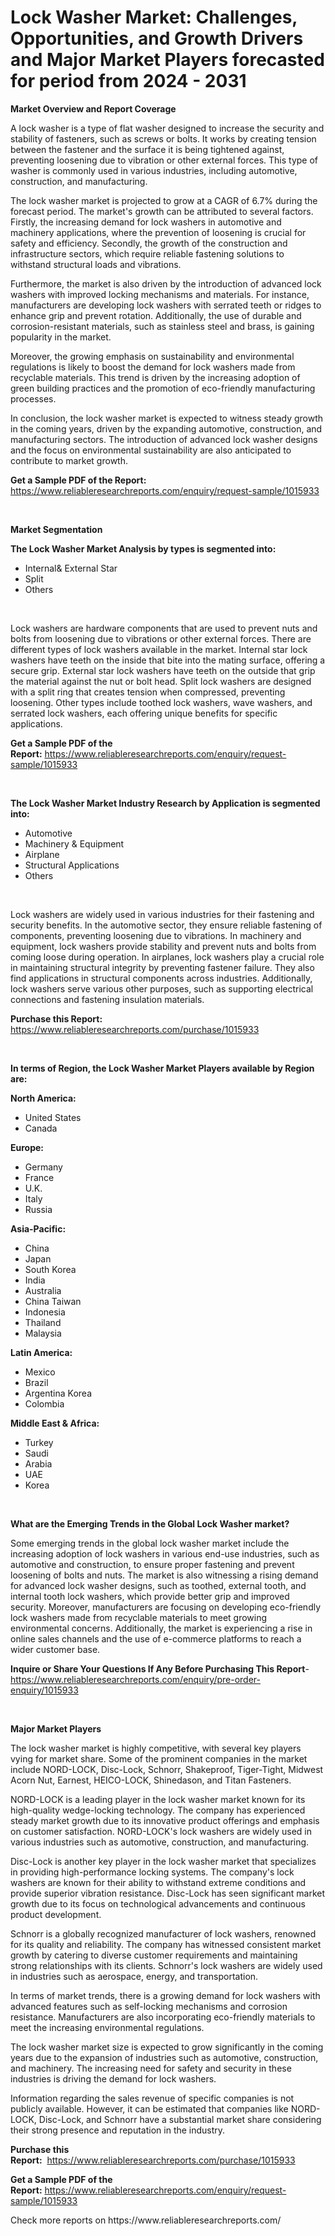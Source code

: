 <p><h1>Lock Washer Market: Challenges, Opportunities, and Growth Drivers and Major Market Players forecasted for period from 2024 - 2031</h1></p><p><strong>Market Overview and Report Coverage</strong></p>
<p><p>A lock washer is a type of flat washer designed to increase the security and stability of fasteners, such as screws or bolts. It works by creating tension between the fastener and the surface it is being tightened against, preventing loosening due to vibration or other external forces. This type of washer is commonly used in various industries, including automotive, construction, and manufacturing.</p><p>The lock washer market is projected to grow at a CAGR of 6.7% during the forecast period. The market's growth can be attributed to several factors. Firstly, the increasing demand for lock washers in automotive and machinery applications, where the prevention of loosening is crucial for safety and efficiency. Secondly, the growth of the construction and infrastructure sectors, which require reliable fastening solutions to withstand structural loads and vibrations.</p><p>Furthermore, the market is also driven by the introduction of advanced lock washers with improved locking mechanisms and materials. For instance, manufacturers are developing lock washers with serrated teeth or ridges to enhance grip and prevent rotation. Additionally, the use of durable and corrosion-resistant materials, such as stainless steel and brass, is gaining popularity in the market.</p><p>Moreover, the growing emphasis on sustainability and environmental regulations is likely to boost the demand for lock washers made from recyclable materials. This trend is driven by the increasing adoption of green building practices and the promotion of eco-friendly manufacturing processes.</p><p>In conclusion, the lock washer market is expected to witness steady growth in the coming years, driven by the expanding automotive, construction, and manufacturing sectors. The introduction of advanced lock washer designs and the focus on environmental sustainability are also anticipated to contribute to market growth.</p></p>
<p><strong>Get a Sample PDF of the Report:</strong> <a href="https://www.reliableresearchreports.com/enquiry/request-sample/1015933">https://www.reliableresearchreports.com/enquiry/request-sample/1015933</a></p>
<p>&nbsp;</p>
<p><strong>Market Segmentation</strong></p>
<p><strong>The Lock Washer Market Analysis by types is segmented into:</strong></p>
<p><ul><li>Internal& External Star</li><li>Split</li><li>Others</li></ul></p>
<p>&nbsp;</p>
<p><p>Lock washers are hardware components that are used to prevent nuts and bolts from loosening due to vibrations or other external forces. There are different types of lock washers available in the market. Internal star lock washers have teeth on the inside that bite into the mating surface, offering a secure grip. External star lock washers have teeth on the outside that grip the material against the nut or bolt head. Split lock washers are designed with a split ring that creates tension when compressed, preventing loosening. Other types include toothed lock washers, wave washers, and serrated lock washers, each offering unique benefits for specific applications.</p></p>
<p><strong>Get a Sample PDF of the Report:</strong>&nbsp;<a href="https://www.reliableresearchreports.com/enquiry/request-sample/1015933">https://www.reliableresearchreports.com/enquiry/request-sample/1015933</a></p>
<p>&nbsp;</p>
<p><strong>The Lock Washer Market Industry Research by Application is segmented into:</strong></p>
<p><ul><li>Automotive</li><li>Machinery & Equipment</li><li>Airplane</li><li>Structural Applications</li><li>Others</li></ul></p>
<p>&nbsp;</p>
<p><p>Lock washers are widely used in various industries for their fastening and security benefits. In the automotive sector, they ensure reliable fastening of components, preventing loosening due to vibrations. In machinery and equipment, lock washers provide stability and prevent nuts and bolts from coming loose during operation. In airplanes, lock washers play a crucial role in maintaining structural integrity by preventing fastener failure. They also find applications in structural components across industries. Additionally, lock washers serve various other purposes, such as supporting electrical connections and fastening insulation materials.</p></p>
<p><strong>Purchase this Report:</strong>&nbsp; <a href="https://www.reliableresearchreports.com/purchase/1015933">https://www.reliableresearchreports.com/purchase/1015933</a></p>
<p>&nbsp;</p>
<p><strong>In terms of Region, the Lock Washer Market Players available by Region are:</strong></p>
<p>
    <p> <strong> North America: </strong>
        <ul>
            <li>United States</li>
            <li>Canada</li>
        </ul>
        </p> 
    <p> <strong> Europe: </strong>
        <ul>
            <li>Germany</li>
            <li>France</li>
            <li>U.K.</li>
            <li>Italy</li>
            <li>Russia</li>
        </ul>
        </p> 
    <p> <strong> Asia-Pacific: </strong>
        <ul>
            <li>China</li>
            <li>Japan</li>
            <li>South Korea</li>
            <li>India</li>
            <li>Australia</li>
            <li>China Taiwan</li>
            <li>Indonesia</li>
            <li>Thailand</li>
            <li>Malaysia</li>
        </ul>
        </p> 
    <p> <strong> Latin America: </strong>
        <ul>
            <li>Mexico</li>
            <li>Brazil</li>
            <li>Argentina Korea</li>
            <li>Colombia</li>
        </ul>
        </p> 
    <p> <strong> Middle East & Africa: </strong>
        <ul>
            <li>Turkey</li>
            <li>Saudi</li>
            <li>Arabia</li>
            <li>UAE</li>
            <li>Korea</li>
        </ul>
    </p>
    </p>
<p>&nbsp;</p>
<p><strong>What are the Emerging Trends in the Global Lock Washer market?</strong></p>
<p><p>Some emerging trends in the global lock washer market include the increasing adoption of lock washers in various end-use industries, such as automotive and construction, to ensure proper fastening and prevent loosening of bolts and nuts. The market is also witnessing a rising demand for advanced lock washer designs, such as toothed, external tooth, and internal tooth lock washers, which provide better grip and improved security. Moreover, manufacturers are focusing on developing eco-friendly lock washers made from recyclable materials to meet growing environmental concerns. Additionally, the market is experiencing a rise in online sales channels and the use of e-commerce platforms to reach a wider customer base.</p></p>
<p><strong>Inquire or Share Your Questions If Any Before Purchasing This Report</strong>- <a href="https://www.reliableresearchreports.com/enquiry/pre-order-enquiry/1015933">https://www.reliableresearchreports.com/enquiry/pre-order-enquiry/1015933</a></p>
<p>&nbsp;</p>
<p><strong>Major Market Players</strong></p>
<p><p>The lock washer market is highly competitive, with several key players vying for market share. Some of the prominent companies in the market include NORD-LOCK, Disc-Lock, Schnorr, Shakeproof, Tiger-Tight, Midwest Acorn Nut, Earnest, HEICO-LOCK, Shinedason, and Titan Fasteners.</p><p>NORD-LOCK is a leading player in the lock washer market known for its high-quality wedge-locking technology. The company has experienced steady market growth due to its innovative product offerings and emphasis on customer satisfaction. NORD-LOCK's lock washers are widely used in various industries such as automotive, construction, and manufacturing.</p><p>Disc-Lock is another key player in the lock washer market that specializes in providing high-performance locking systems. The company's lock washers are known for their ability to withstand extreme conditions and provide superior vibration resistance. Disc-Lock has seen significant market growth due to its focus on technological advancements and continuous product development.</p><p>Schnorr is a globally recognized manufacturer of lock washers, renowned for its quality and reliability. The company has witnessed consistent market growth by catering to diverse customer requirements and maintaining strong relationships with its clients. Schnorr's lock washers are widely used in industries such as aerospace, energy, and transportation.</p><p>In terms of market trends, there is a growing demand for lock washers with advanced features such as self-locking mechanisms and corrosion resistance. Manufacturers are also incorporating eco-friendly materials to meet the increasing environmental regulations.</p><p>The lock washer market size is expected to grow significantly in the coming years due to the expansion of industries such as automotive, construction, and machinery. The increasing need for safety and security in these industries is driving the demand for lock washers.</p><p>Information regarding the sales revenue of specific companies is not publicly available. However, it can be estimated that companies like NORD-LOCK, Disc-Lock, and Schnorr have a substantial market share considering their strong presence and reputation in the industry.</p></p>
<p><strong>Purchase this Report:</strong>&nbsp;&nbsp;<a href="https://www.reliableresearchreports.com/purchase/1015933">https://www.reliableresearchreports.com/purchase/1015933</a></p>
<p></p>
<p><strong>Get a Sample PDF of the Report:</strong>&nbsp;<a href="https://www.reliableresearchreports.com/enquiry/request-sample/1015933">https://www.reliableresearchreports.com/enquiry/request-sample/1015933</a></p>
<p>Check more reports on https://www.reliableresearchreports.com/</p>